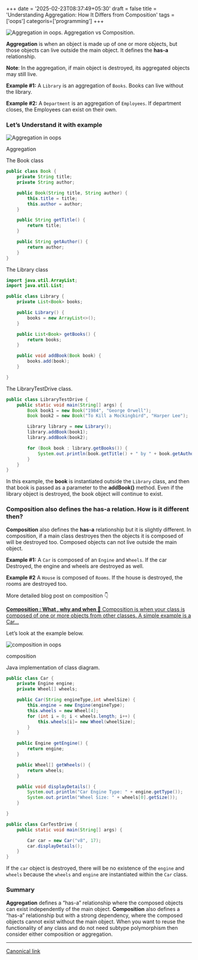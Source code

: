 +++
date = '2025-02-23T08:37:49+05:30'
draft = false
title = 'Understanding Aggregation: How It Differs from Composition'
tags = ['oops']
categoris=['programming']
+++

![Aggregation in oops. Aggregation vs Composition.](/images/1_NYnlRXKiuSdrYvLcRGGchQ.png)

**Aggregation** is when an object is made up of one or more objects, but those objects can live outside the main object. It defines the **has-a** relationship.

**Note**: In the aggregation, if main object is destroyed, its aggregated objects may still live.

**Example #1:** A `Library` is an aggregation of `Books`. Books can live without the library.

**Example #2:** A `Department` is an aggregation of `Employees`. If department closes, the Employees can exist on their own.

### Let’s Understand it with example

![Aggregation in oops](/images/1_Vcqyr_HtaJL6c4HnVrPJSQ.jpg)

Aggregation

The Book class

```java
public class Book {
    private String title;
    private String author;

    public Book(String title, String author) {
        this.title = title;
        this.author = author;
    }

    public String getTitle() {
        return title;
    }

    public String getAuthor() {
        return author;
    }
}
```

The Library class

```java
import java.util.ArrayList;
import java.util.List;

public class Library {
    private List<Book> books;

    public Library() {
        books = new ArrayList<>();
    }

    public List<Book> getBooks() {
        return books;
    }

    public void addBook(Book book) {
        books.add(book);
    }

}
```

The LibraryTestDrive class.

```java
public class LibraryTestDrive {
    public static void main(String[] args) {
        Book book1 = new Book("1984", "George Orwell");
        Book book2 = new Book("To Kill a Mockingbird", "Harper Lee");

        Library library = new Library();
        library.addBook(book1);
        library.addBook(book2);

        for (Book book : library.getBooks()) {
            System.out.println(book.getTitle() + " by " + book.getAuthor());
        }
    }
}
```

In this example, the **book** is instantiated outside the `Library` class, and then that book is passed as a parameter to the **addBook()** method. Even if the library object is destroyed, the book object will continue to exist.

### Composition also defines the has-a relation. How is it different then?

**Composition** also defines the **has-a** relationship but it is slightly different. In composition, if a main class destroyes then the objects it is composed of will be destroyed too. Composed objects can not live outside the main object.

**Example #1:** A `Car` is composed of an `Engine` and `Wheels`. If the car Destroyed, the engine and wheels are destroyed as well.

**Example #2** A `House` is composed of `Rooms`. If the house is destroyed, the rooms are destroyed too.

More detailed blog post on composition 👇

[**Composition : What , why and when 🤔**
Composition is when your class is composed of one or more objects from other classes. A simple example is a Car…](/posts/composition-what-why-and-when/)

Let’s look at the example below.

![composition in oops](/images/1_8rpnyEPf6cJJDZpxHanSpg.jpg)

composition

Java implementation of class diagram.

```java
public class Car {
    private Engine engine;
    private Wheel[] wheels;

    public Car(String engineType,int wheelSize) {
        this.engine = new Engine(engineType);
        this.wheels = new Wheel[4];
        for (int i = 0; i < wheels.length; i++) {
            this.wheels[i]= new Wheel(wheelSize);
        }
    }

    public Engine getEngine() {
        return engine;
    }

    public Wheel[] getWheels() {
        return wheels;
    }

    public void displayDetails() {
        System.out.println("Car Engine Type: " + engine.getType());
        System.out.println("Wheel Size: " + wheels[0].getSize());
    }

}

public class CarTestDrive {
    public static void main(String[] args) {

        Car car = new Car("v8", 17);
        car.displayDetails();
    }
}
```

If the `car` object is destroyed, there will be no existence of the `engine` and `wheels` because the `wheels` and `engine` are instantiated within the `Car` class.

### Summary

**Aggregation** defines a “has-a” relationship where the composed objects can exist independently of the main object. **Composition** also defines a “has-a” relationship but with a strong dependency, where the composed objects cannot exist without the main object. When you want to reuse the functionality of any class and do not need subtype polymorphism then consider either composition or aggregation.

---

[Canonical link](https://medium.com/@ravindradevrani/understanding-aggregation-how-it-differs-from-composition-1a75df81e0a3)

